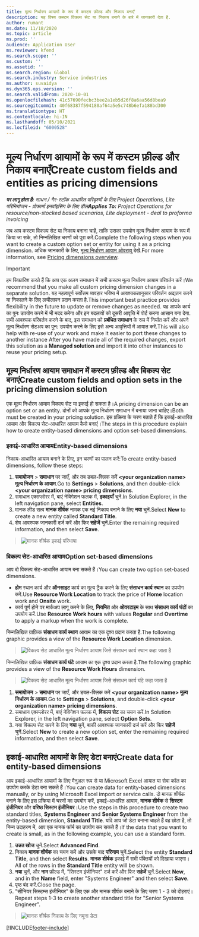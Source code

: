 ```yaml
---
title: मूल्य निर्धारण आयामों के रूप में कस्टम फ़ील्ड और निकाय बनाएँ
description: यह विषय कस्टम विकल्प सेट या निकाय बनाने के बारे में जानकारी देता है.
author: rumant
ms.date: 11/18/2020
ms.topic: article
ms.prod: ''
audience: Application User
ms.reviewer: kfend
ms.search.scope: ''
ms.custom: ''
ms.assetid: ''
ms.search.region: Global
ms.search.industry: Service industries
ms.author: suvaidya
ms.dyn365.ops.version: ''
ms.search.validFrom: 2020-10-01
ms.openlocfilehash: 41c57690fecbc3bee2a1eb5d26f8a6aa56d8bea9
ms.sourcegitcommit: 40f68387f594180af64a5e5c748b6efa188bd300
ms.translationtype: HT
ms.contentlocale: hi-IN
ms.lasthandoff: 05/10/2021
ms.locfileid: "6000528"
---
```

# <a name="create-custom-fields-and-entities-as-pricing-dimensions"></a><span data-ttu-id="092e2-103">मूल्य निर्धारण आयामों के रूप में कस्टम फ़ील्ड और निकाय बनाएँ</span><span class="sxs-lookup"><span data-stu-id="092e2-103">Create custom fields and entities as pricing dimensions</span></span>

<span data-ttu-id="092e2-104">_**पर लागू होता है:** साधन / गैर-स्टॉक आधारित परिदृश्यों के लिए Project Operations, Lite परिनियोजन - प्रोफार्मा इनवॉइसिंग के लिए डील_</span><span class="sxs-lookup"><span data-stu-id="092e2-104">_**Applies To:** Project Operations for resource/non-stocked based scenarios, Lite deployment - deal to proforma invoicing_</span></span>

<span data-ttu-id="092e2-105">जब आप कस्टम विकल्प सेट या निकाय बनाना चाहें, ताकि उसका उपयोग मूल्य निर्धारण आयाम के रूप में किया जा सके, तो निम्नलिखित चरणों को पूरा करें.</span><span class="sxs-lookup"><span data-stu-id="092e2-105">Complete the following steps when you want to create a custom option set or entity for using it as a pricing dimension.</span></span> <span data-ttu-id="092e2-106">अधिक जानकारी के लिए, [मूल्य निर्धारण आयाम ओवरव्यू](pricing-dimensions-overview.md) देखें.</span><span class="sxs-lookup"><span data-stu-id="092e2-106">For more information, see [Pricing dimensions overview](pricing-dimensions-overview.md).</span></span>  

> [!IMPORTANT]
> <span data-ttu-id="092e2-107">हम सिफारिश करते हैं कि आप एक अलग समाधान में सभी कस्टम मूल्य निर्धारण आयाम परिवर्तन करें।</span><span class="sxs-lookup"><span data-stu-id="092e2-107">We recommend that you make all custom pricing dimension changes in a separate solution.</span></span> <span data-ttu-id="092e2-108">यह महत्वपूर्ण सर्वोत्तम व्यवहार भविष्य में आवश्यकतानुसार परिवर्तन अद्यतन करने या निकालने के लिए लचीलापन प्रदान करता है.</span><span class="sxs-lookup"><span data-stu-id="092e2-108">This important best practice provides flexibility in the future to update or remove changes as needed.</span></span> <span data-ttu-id="092e2-109">यह आपके कार्य का पुनः उपयोग करने में भी मदद करेगा और इन बदलावों को दूसरी आवृत्ति में पोर्ट करना आसान बना देगा. सभी आवश्यक परिवर्तन करने के बाद, इस समाधान को **प्रबंधित समाधान** के रूप में निर्यात करें और अपने मूल्य निर्धारण सेटअप का पुन: उपयोग करने के लिए इसे अन्य आवृत्तियों में आयात करें.</span><span class="sxs-lookup"><span data-stu-id="092e2-109">This will also help with re-use of your work and make it easier to port these changes to another instance After you have made all of the required changes, export this solution as a **Managed solution** and import it into other instances to reuse your pricing setup.</span></span>

  
## <a name="create-custom-fields-and-option-sets-in-the-pricing-dimension-solution"></a><span data-ttu-id="092e2-110">मूल्य निर्धारण आयाम समाधान में कस्टम फ़ील्ड और विकल्प सेट बनाएं</span><span class="sxs-lookup"><span data-stu-id="092e2-110">Create custom fields and option sets in the pricing dimension solution</span></span>

<span data-ttu-id="092e2-111">एक मूल्य निर्धारण आयाम विकल्प सेट या इकाई हो सकता है।</span><span class="sxs-lookup"><span data-stu-id="092e2-111">A pricing dimension can be an option set or an entity.</span></span> <span data-ttu-id="092e2-112">दोनों को आपके मूल्य निर्धारण समाधान में बनाया जाना चाहिए।</span><span class="sxs-lookup"><span data-stu-id="092e2-112">Both must be created in your pricing solution.</span></span> <span data-ttu-id="092e2-113">इस प्रक्रिया के चरण बताते हैं कि इकाई-आधारित आयाम और विकल्प सेट-आधारित आयाम कैसे बनाएं।</span><span class="sxs-lookup"><span data-stu-id="092e2-113">The steps in this procedure explain how to create entity-based dimensions and option set-based dimensions.</span></span>

### <a name="entity-based-dimensions"></a><span data-ttu-id="092e2-114">इकाई-आधारित आयाम</span><span class="sxs-lookup"><span data-stu-id="092e2-114">Entity-based dimensions</span></span>
<span data-ttu-id="092e2-115">निकाय-आधारित आयाम बनाने के लिए, इन चरणों का पालन करें:</span><span class="sxs-lookup"><span data-stu-id="092e2-115">To create entity-based dimensions, follow these steps:</span></span>

1. <span data-ttu-id="092e2-116">**समायोजन** > **समाधान** पर जाएँ, और तब डबल-क्लिक करें **\<your organization name> मूल्य निर्धारण के आयाम**.</span><span class="sxs-lookup"><span data-stu-id="092e2-116">Go to **Settings** > **Solutions**, and then double-click **\<your organization name> pricing dimensions**.</span></span>
2. <span data-ttu-id="092e2-117">समाधान एक्सप्लोरर में, बाएं नेविगेशन फलक में, **इकाइयाँ** चुनें.</span><span class="sxs-lookup"><span data-stu-id="092e2-117">In Solution Explorer, in the left navigation pane, select **Entities**.</span></span>
3. <span data-ttu-id="092e2-118">मानक लीड सत्व **मानक शीर्षक** नामक एक नई निकाय बनाने के लिए **नया** चुनें.</span><span class="sxs-lookup"><span data-stu-id="092e2-118">Select **New** to create a new entity called **Standard Title**.</span></span> 
4. <span data-ttu-id="092e2-119">शेष आवश्यक जानकारी दर्ज करें और फिर **सहेजें** चुनें.</span><span class="sxs-lookup"><span data-stu-id="092e2-119">Enter the remaining required information, and then select **Save**.</span></span>

> ![मानक शीर्षक इकाई परिभाषा](media/Standard-Title-entity-definition.png)

### <a name="option-set-based-dimensions"></a><span data-ttu-id="092e2-121">विकल्प सेट-आधारित आयाम</span><span class="sxs-lookup"><span data-stu-id="092e2-121">Option set-based dimensions</span></span> 
<span data-ttu-id="092e2-122">आप दो विकल्प सेट-आधारित आयाम बना सकते हैं।</span><span class="sxs-lookup"><span data-stu-id="092e2-122">You can create two option set-based dimensions.</span></span> 

- <span data-ttu-id="092e2-123">**होम** स्थान कार्य और **ऑनसाइट** कार्य का मूल्य ट्रैक करने के लिए **संसाधन कार्य स्थान** का उपयोग करें.</span><span class="sxs-lookup"><span data-stu-id="092e2-123">Use **Resource Work Location** to track the price of **Home** location work and **Onsite** work.</span></span> 
- <span data-ttu-id="092e2-124">कार्य पूर्ण होने पर मार्कअप लागू करने के लिए, **नियमित** और **ओवरटाइम** के साथ **संसाधन कार्य घंटों** का उपयोग करें.</span><span class="sxs-lookup"><span data-stu-id="092e2-124">Use **Resource Work hours** with values **Regular** and **Overtime** to apply a markup when the work is complete.</span></span>

<span data-ttu-id="092e2-125">निम्नलिखित ग्राफ़िक **संसाधन कार्य स्थान** आयाम का एक दृश्य प्रदान करता है.</span><span class="sxs-lookup"><span data-stu-id="092e2-125">The following graphic provides a view of the **Resource Work Location** dimension.</span></span> 

> ![विकल्प सेट आधारित मूल्य निर्धारण आयाम जिसे संसाधन कार्य स्थान कहा जाता है](media/Option-set-PD-called-Resource-Work-Location.png)

<span data-ttu-id="092e2-127">निम्नलिखित ग्राफ़िक **संसाधन कार्य घंटे** आयाम का एक दृश्य प्रदान करता है.</span><span class="sxs-lookup"><span data-stu-id="092e2-127">The following graphic provides a view of the **Resource Work Hours** dimension.</span></span> 

> ![विकल्प सेट आधारित मूल्य निर्धारण आयाम जिसे संसाधन कार्य घंटे कहा जाता है](media/Option-set-PD-called-Resource-Work-Hours.png)

1. <span data-ttu-id="092e2-129">**समायोजन** > **समाधान** पर जाएँ, और डबल-क्लिक करें  **\<your organization name> मूल्य निर्धारण के आयाम**.</span><span class="sxs-lookup"><span data-stu-id="092e2-129">Go to **Settings** > **Solutions**, and double-click  **\<your organization name> pricing dimensions**.</span></span> 
2. <span data-ttu-id="092e2-130">समाधान एक्स्प्लोरर में, बाएं नेविगेशन फलक में, **विकल्प सेट** का चयन करें.</span><span class="sxs-lookup"><span data-stu-id="092e2-130">In Solution Explorer, in the left navigation pane, select  **Option Sets**.</span></span> 
3. <span data-ttu-id="092e2-131">नया विकल्प सेट करने के लिए **नया** चुनें, बाकी आवश्यक जानकारी दर्ज करें और फिर **सहेजें** चुनें.</span><span class="sxs-lookup"><span data-stu-id="092e2-131">Select **New** to create a new option set, enter the remaining required information, and then select **Save**.</span></span>

## <a name="create-data-for-entity-based-dimensions"></a><span data-ttu-id="092e2-132">इकाई-आधारित आयामों के लिए डेटा बनाएं</span><span class="sxs-lookup"><span data-stu-id="092e2-132">Create data for entity-based dimensions</span></span>

<span data-ttu-id="092e2-133">आप इकाई-आधारित आयामों के लिए मैनुअल रूप से या Microsoft Excel आयात या सेवा कॉल का उपयोग करके डेटा बना सकते हैं।</span><span class="sxs-lookup"><span data-stu-id="092e2-133">You can create data for entity-based dimensions manually, or by using Microsoft Excel import or service calls.</span></span> <span data-ttu-id="092e2-134">दो मानक शीर्षक बनाने के लिए इस प्रक्रिया में चरणों का उपयोग करें, इकाई-आधारित आयाम, **मानक शीर्षक** से **सिस्टम इंजीनियर** और **वरिष्ठ सिस्टम इंजीनियर**।</span><span class="sxs-lookup"><span data-stu-id="092e2-134">Use the steps in this procedure to create two standard titles, **Systems Engineer** and **Senior Systems Engineer** from the entity-based dimension, **Standard Title**.</span></span> <span data-ttu-id="092e2-135">यदि आप जो डेटा बनाना चाहते हैं वह छोटा है, तो निम्न उदाहरण में, आप एक मानक फॉर्म का उपयोग कर सकते हैं।</span><span class="sxs-lookup"><span data-stu-id="092e2-135">If the data that you want to create is small, as in the following example, you can use a standard form.</span></span>

1. <span data-ttu-id="092e2-136">**उन्नत खोज** चुनें.</span><span class="sxs-lookup"><span data-stu-id="092e2-136">Select **Advanced Find**.</span></span>
2. <span data-ttu-id="092e2-137">निकाय **मानक शीर्षक** का चयन करें और उसके बाद **परिणाम** चुनें.</span><span class="sxs-lookup"><span data-stu-id="092e2-137">Select the entity **Standard Title**, and then select **Results**.</span></span> <span data-ttu-id="092e2-138">**मानक शीर्षक** इकाई में सभी पंक्तियों को दिखाया जाएगा।</span><span class="sxs-lookup"><span data-stu-id="092e2-138">All of the rows in the **Standard Title** entity will be shown.</span></span>
3. <span data-ttu-id="092e2-139">**नया** चुनें, और **नाम** फ़ील्ड में, "सिस्टम इंजीनियर" दर्ज करें और फिर **सहेजें** चुनें.</span><span class="sxs-lookup"><span data-stu-id="092e2-139">Select **New**, and in the **Name** field, enter "Systems Engineer" and then select **Save**.</span></span>
4. <span data-ttu-id="092e2-140">पृष्ठ बंद करें.</span><span class="sxs-lookup"><span data-stu-id="092e2-140">Close the page.</span></span> 
5. <span data-ttu-id="092e2-141">"सीनियर सिस्टम्स इंजीनियर" के लिए एक और मानक शीर्षक बनाने के लिए चरण 1 - 3 को दोहराएं।</span><span class="sxs-lookup"><span data-stu-id="092e2-141">Repeat steps 1-3 to create another standard title for "Senior Systems Engineer".</span></span>

> ![मानक शीर्षक निकाय के लिए नमूना डेटा](media/ST-data.png)


[!INCLUDE[footer-include](../includes/footer-banner.md)]